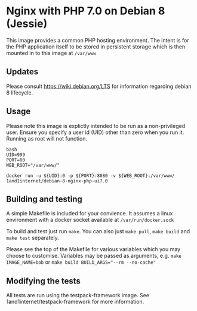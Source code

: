 # Nginx with PHP 7.0 on Debian 8 (Jessie)

This image provides a common PHP hosting environment. The intent is for the PHP application itself to be stored in persistent storage which is then mounted in to this image at `/var/www`

## Updates

Please consult https://wiki.debian.org/LTS for information regarding debian 8 lifecycle.

## Usage

Please note this image is explictly intended to be run as a non-privileged user. Ensure you specify a user id (UID) other than zero when you run it. Running as root will not function.


```
bash
UID=999
PORT=80
WEB_ROOT="/var/www/"

docker run -u ${UID}:0 -p ${PORT}:8080 -v ${WEB_ROOT}:/var/www/ 1and1internet/debian-8-nginx-php-ui7.0
```

## Building and testing

A simple Makefile is included for your convience. It assumes a linux environment with a docker socket available at `/var/run/docker.sock`

To build and test just run `make`.
You can also just `make pull`, `make build` and `make test` separately.

Please see the top of the Makefile for various variables which you may choose to customise. Variables may be passed as arguments, e.g. `make IMAGE_NAME=bob` or `make build BUILD_ARGS="--rm --no-cache"`

## Modifying the tests

All tests are run using the testpack-framework image. See 1and1internet/testpack-framework for more information.
